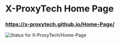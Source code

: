 # X-ProxyTech Home Page

### https://x-proxytech.github.io/Home-Page/

![Status for X-ProxyTech/Home-Page](https://img.shields.io/github/deployments/X-ProxyTech/Home-Page/github-pages?label=Stater)
